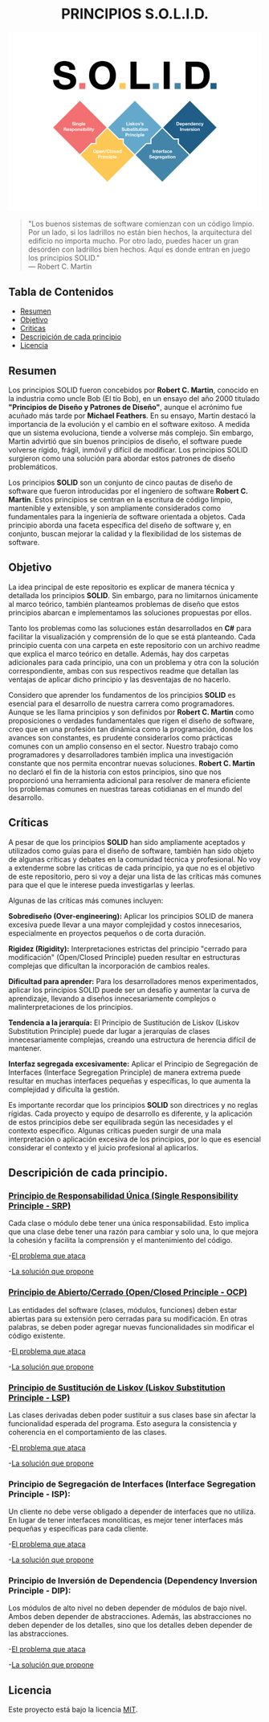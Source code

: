 ﻿<h1 align="center">PRINCIPIOS S.O.L.I.D.</h1>

<p align="center">
  <img src="https://github.com/arozas/Solid/blob/main/img/SOLID%20TITILE.png" alt="SOLID img">
</p>

>"Los buenos sistemas de software comienzan con un código limpio. Por un lado, si los ladrillos no están bien hechos, la arquitectura del edificio no importa mucho. Por otro lado, puedes hacer un gran desorden con ladrillos bien hechos. Aquí es donde entran en juego los principios SOLID."\
> — Robert C. Martin

## Tabla de Contenidos
- [Resumen](#resumen)
- [Objetivo](#objetivo)
- [Criticas](#criticas)
- [Descripición de cada principio](#descripición-de-cada-principio)
- [Licencia](#licencia)
  
## Resumen
Los principios SOLID fueron concebidos por **Robert C. Martin**, conocido en la industria como uncle Bob (El tío Bob), en un ensayo del año 2000 titulado **"Principios de Diseño y Patrones de Diseño"**, aunque el acrónimo fue acuñado más tarde por **Michael Feathers**. En su ensayo, Martin destacó la importancia de la evolución y el cambio en el software exitoso. A medida que un sistema evoluciona, tiende a volverse más complejo. Sin embargo, Martin advirtió que sin buenos principios de diseño, el software puede volverse rígido, frágil, inmóvil y difícil de modificar. Los principios SOLID surgieron como una solución para abordar estos patrones de diseño problemáticos.

Los principios **SOLID** son un conjunto de cinco pautas de diseño de software que fueron introducidas por el ingeniero de software **Robert C. Martin**. Estos principios se centran en la escritura de código limpio, mantenible y extensible, y son ampliamente considerados como fundamentales para la ingeniería de software orientada a objetos. Cada principio aborda una faceta específica del diseño de software y, en conjunto, buscan mejorar la calidad y la flexibilidad de los sistemas de software.

## Objetivo
La idea principal de este repositorio es explicar de manera técnica y detallada los principios **SOLID**. Sin embargo, para no limitarnos únicamente al marco teórico, también planteamos problemas de diseño que estos principios abarcan e implementamos las soluciones propuestas por ellos.

Tanto los problemas como las soluciones están desarrollados en **C#** para facilitar la visualización y comprensión de lo que se está planteando. Cada principio cuenta con una carpeta en este repositorio con un archivo readme que explica el marco teórico en detalle. Además, hay dos carpetas adicionales para cada principio, una con un problema y otra con la solución correspondiente, ambas con sus respectivos readme que detallan las ventajas de aplicar dicho principio y las desventajas de no hacerlo.

Considero que aprender los fundamentos de los principios **SOLID** es esencial para el desarrollo de nuestra carrera como programadores. Aunque se les llama principios y son definidos por **Robert C. Martin** como proposiciones o verdades fundamentales que rigen el diseño de software, creo que en una profesión tan dinámica como la programación, donde los avances son constantes, es prudente considerarlos como prácticas comunes con un amplio consenso en el sector. Nuestro trabajo como programadores y desarrolladores también implica una investigación constante que nos permita encontrar nuevas soluciones. **Robert C. Martin** no declaró el fin de la historia con estos principios, sino que nos proporcionó una herramienta adicional para resolver de manera eficiente los problemas comunes en nuestras tareas cotidianas en el mundo del desarrollo.

## Críticas
A pesar de que los principios **SOLID** han sido ampliamente aceptados y utilizados como guías para el diseño de software, también han sido objeto de algunas críticas y debates en la comunidad técnica y profesional. No voy a extenderme sobre las criticas de cada principio, ya que no es el objetivo de este repositorio, pero si voy a dejar una lista de las críticas más comunes para que el que le interese pueda investigarlas y leerlas.

Algunas de las críticas más comunes incluyen:

**Sobrediseño (Over-engineering):** Aplicar los principios SOLID de manera excesiva puede llevar a una mayor complejidad y costos innecesarios, especialmente en proyectos pequeños o de corta duración.

**Rigidez (Rigidity):** Interpretaciones estrictas del principio "cerrado para modificación" (Open/Closed Principle) pueden resultar en estructuras complejas que dificultan la incorporación de cambios reales.

**Dificultad para aprender:** Para los desarrolladores menos experimentados, aplicar los principios SOLID puede ser un desafío y aumentar la curva de aprendizaje, llevando a diseños innecesariamente complejos o malinterpretaciones de los principios.

**Tendencia a la jerarquía:** El Principio de Sustitución de Liskov (Liskov Substitution Principle) puede dar lugar a jerarquías de clases innecesariamente complejas, creando una estructura de herencia difícil de mantener.

**Interfaz segregada excesivamente:** Aplicar el Principio de Segregación de Interfaces (Interface Segregation Principle) de manera extrema puede resultar en muchas interfaces pequeñas y específicas, lo que aumenta la complejidad y dificulta la gestión.

Es importante recordar que los principios **SOLID** son directrices y no reglas rígidas. Cada proyecto y equipo de desarrollo es diferente, y la aplicación de estos principios debe ser equilibrada según las necesidades y el contexto específico. Algunas críticas pueden surgir de una mala interpretación o aplicación excesiva de los principios, por lo que es esencial considerar el contexto y el juicio profesional al aplicarlos.

## Descripición de cada principio.

### [Principio de Responsabilidad Única (Single Responsibility Principle - SRP)](https://github.com/arozas/Solid/tree/main/0%20-%20S)

Cada clase o módulo debe tener una única responsabilidad. Esto implica que una clase debe tener una razón para cambiar y solo una, lo que mejora la cohesión y facilita la comprensión y el mantenimiento del código.

-[El problema que ataca](https://github.com/arozas/Solid/tree/main/0%20-%20S/Problem)

-[La solución que propone](https://github.com/arozas/Solid/tree/main/0%20-%20S/Solution)

### [Principio de Abierto/Cerrado (Open/Closed Principle - OCP)](https://github.com/arozas/Solid/tree/main/1%20-%20O)
Las entidades del software (clases, módulos, funciones) deben estar abiertas para su extensión pero cerradas para su modificación. En otras palabras, se deben poder agregar nuevas funcionalidades sin modificar el código existente.

-[El problema que ataca](https://github.com/arozas/Solid/tree/main/1%20-%20O/Problem)

-[La solución que propone](https://github.com/arozas/Solid/tree/main/1%20-%20O/Solution)

### [Principio de Sustitución de Liskov (Liskov Substitution Principle - LSP)](https://github.com/arozas/Solid/tree/main/2%20-%20L)
Las clases derivadas deben poder sustituir a sus clases base sin afectar la funcionalidad esperada del programa. Esto asegura la consistencia y coherencia en el comportamiento de las clases.

-[El problema que ataca](#)

-[La solución que propone](#)

### Principio de Segregación de Interfaces (Interface Segregation Principle - ISP):
Un cliente no debe verse obligado a depender de interfaces que no utiliza. En lugar de tener interfaces monolíticas, es mejor tener interfaces más pequeñas y específicas para cada cliente.

-[El problema que ataca](#)

-[La solución que propone](#)

### Principio de Inversión de Dependencia (Dependency Inversion Principle - DIP):
Los módulos de alto nivel no deben depender de módulos de bajo nivel. Ambos deben depender de abstracciones. Además, las abstracciones no deben depender de los detalles, sino que los detalles deben depender de las abstracciones.

-[El problema que ataca](#)

-[La solución que propone](#)

## Licencia
Este proyecto está bajo la licencia [MIT](LICENSE).
